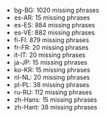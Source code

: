 - bg-BG: 1020 missing phrases
- es-AR: 15 missing phrases
- es-ES: 884 missing phrases
- es-VE: 882 missing phrases
- fi-FI: 879 missing phrases
- fr-FR: 20 missing phrases
- it-IT: 20 missing phrases
- ja-JP: 15 missing phrases
- ko-KR: 15 missing phrases
- nl-NL: 20 missing phrases
- pl-PL: 38 missing phrases
- ru-RU: 112 missing phrases
- zh-Hans: 15 missing phrases
- zh-Hant: 38 missing phrases
